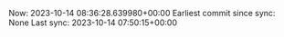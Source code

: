 Now: 2023-10-14 08:36:28.639980+00:00 Earliest commit since sync: None Last sync: 2023-10-14 07:50:15+00:00
